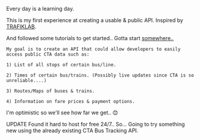 Every day is a learning day.

This is my first experience at creating a usable & public API.
Inspired by [TRAFIKLAB](https://www.youtube.com/watch?v=JaKg5TOB1pw).

And followed some tutorials to get started.. Gotta start [somewhere..](https://www.youtube.com/watch?v=5ZMpbdK0uqU)

    My goal is to create an API that could allow developers to easily access public CTA data such as:
    
    1) List of all stops of certain bus/line.
    
    2) Times of certain bus/trains. (Possibly live updates since CTA is so unreliable....)
    
    3) Routes/Maps of buses & trains.
    
    4) Information on fare prices & payment options.
    
    
I'm optimistic so we'll see how far we get.. 😊


UPDATE Found it hard to host for free 24/7.. So... Going to try something new using the already existing CTA Bus Tracking API.